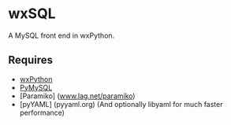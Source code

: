 # wxSQL

A MySQL front end in wxPython.

## Requires

* [wxPython](www.wxpython.org)
* [PyMySQL](github.com/petehunt/PyMySQL)
* [Paramiko] (www.lag.net/paramiko)
* [pyYAML] (pyyaml.org) (And optionally libyaml for much faster performance)
